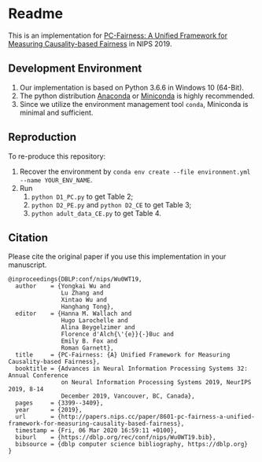 # Readme

This is an implementation for [PC-Fairness: A Unified Framework for Measuring Causality-based Fairness](http://papers.nips.cc/paper/8601-pc-fairness-a-unified-framework-for-measuring-causality-based-fairness) in NIPS 2019.

## Development Environment

1. Our implementation is based on Python 3.6.6 in Windows 10 (64-Bit).
2. The python distribution [Anaconda](https://www.anaconda.com) or [Miniconda](https://repo.continuum.io/miniconda/) is highly recommended. 
3. Since we utilize the environment management tool `conda`, Miniconda is minimal and sufficient.

## Reproduction

To re-produce this repository:

1. Recover the environment by `conda env create --file environment.yml --name YOUR_ENV_NAME`.
2. Run
   1. `python D1_PC.py` to get Table 2;
   2. `python D2_PE.py` and `python D2_CE` to get Table 3;
   3. `python adult_data_CE.py` to get Table 4.

## Citation

Please cite the original paper if you use this implementation in your manuscript.

```
@inproceedings{DBLP:conf/nips/Wu0WT19,
  author    = {Yongkai Wu and
               Lu Zhang and
               Xintao Wu and
               Hanghang Tong},
  editor    = {Hanna M. Wallach and
               Hugo Larochelle and
               Alina Beygelzimer and
               Florence d'Alch{\'{e}}{-}Buc and
               Emily B. Fox and
               Roman Garnett},
  title     = {PC-Fairness: {A} Unified Framework for Measuring Causality-based Fairness},
  booktitle = {Advances in Neural Information Processing Systems 32: Annual Conference
               on Neural Information Processing Systems 2019, NeurIPS 2019, 8-14
               December 2019, Vancouver, BC, Canada},
  pages     = {3399--3409},
  year      = {2019},
  url       = {http://papers.nips.cc/paper/8601-pc-fairness-a-unified-framework-for-measuring-causality-based-fairness},
  timestamp = {Fri, 06 Mar 2020 16:59:11 +0100},
  biburl    = {https://dblp.org/rec/conf/nips/Wu0WT19.bib},
  bibsource = {dblp computer science bibliography, https://dblp.org}
}
```

